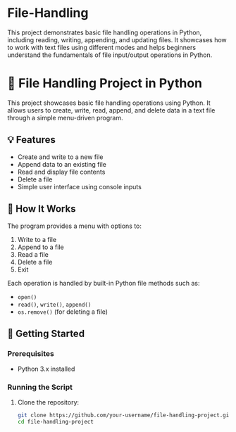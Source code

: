 # File-Handling
This project demonstrates basic file handling operations in Python, including reading, writing, appending, and updating files. It showcases how to work with text files using different modes and helps beginners understand the fundamentals of file input/output operations in Python.
# 📁 File Handling Project in Python

This project showcases basic file handling operations using Python. It allows users to create, write, read, append, and delete data in a text file through a simple menu-driven program.

## 💡 Features

- Create and write to a new file
- Append data to an existing file
- Read and display file contents
- Delete a file
- Simple user interface using console inputs

## 🧾 How It Works

The program provides a menu with options to:
1. Write to a file
2. Append to a file
3. Read a file
4. Delete a file
5. Exit

Each operation is handled by built-in Python file methods such as:
- `open()`
- `read()`, `write()`, `append()`
- `os.remove()` (for deleting a file)

## 🚀 Getting Started

### Prerequisites

- Python 3.x installed

### Running the Script

1. Clone the repository:
   ```bash
   git clone https://github.com/your-username/file-handling-project.git
   cd file-handling-project


